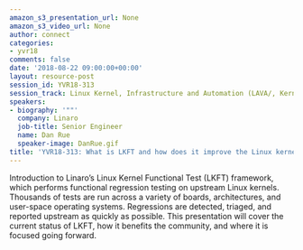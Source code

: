 ```yaml
---
amazon_s3_presentation_url: None
amazon_s3_video_url: None
author: connect
categories:
- yvr18
comments: false
date: '2018-08-22 09:00:00+00:00'
layout: resource-post
session_id: YVR18-313
session_track: Linux Kernel, Infrastructure and Automation (LAVA/, Kernel Validation
speakers:
- biography: '""'
  company: Linaro
  job-title: Senior Engineer
  name: Dan Rue
  speaker-image: DanRue.gif
title: 'YVR18-313: What is LKFT and how does it improve the Linux kernel overall quality'
---
```


Introduction to Linaro’s Linux Kernel Functional Test (LKFT) framework, which performs functional regression testing on upstream Linux kernels. Thousands of tests are run across a variety of boards, architectures, and user-space operating systems. Regressions are detected, triaged, and reported upstream as quickly as possible.
This presentation will cover the current status of LKFT, how it benefits the community, and where it is focused going forward.
